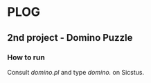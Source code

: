 # PLOG

## 2nd project - Domino Puzzle

### How to run
Consult *domino.pl* and type *domino.* on Sicstus.
